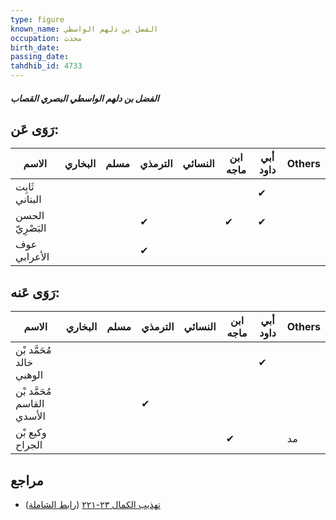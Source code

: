 ```yaml
---
type: figure
known_name: الفضل بن دلهم الواسطي
occupation: محدث
birth_date:
passing_date:
tahdhib_id: 4733
---
```

##### الفضل بن دلهم الواسطي البصري القصاب

## رَوَى عَن:
| الاسم            | البخاري | مسلم | الترمذي | النسائي | ابن ماجه | أبي داود | Others |
| ---------------- | ------- | ---- | ------- | ------- | -------- | -------- | ------ |
| ثَابِت البناني   |         |      |         |         |          | ✔        |        |
| الحسن البَصْرِيّ |         |      | ✔       |         | ✔        | ✔        |        |
| عوف الأعرابي     |         |      | ✔       |         |          |          |        |
## رَوَى عَنه:
| الاسم                      | البخاري | مسلم | الترمذي | النسائي | ابن ماجه | أبي داود | Others |
| -------------------------- | ------- | ---- | ------- | ------- | -------- | -------- | ------ |
| مُحَمَّد بْن خالد الوهبي   |         |      |         |         |          | ✔        |        |
| مُحَمَّد بْن القاسم الأسدي |         |      | ✔       |         |          |          |        |
| وكيع بْن الجراح            |         |      |         |         | ✔        |          | مد     |
## مراجع
- [تهذيب الكمال ٢٣-٢٢١](obsidian://open?vault=Tahdhib-al-Kamal&file=Figures/٤٧٣٣-الفضل%20بن%20دلهم%20الواسطي%20البصري%20القصاب) ([رابط الشاملة](https://shamela.ws/book/3722/12108))